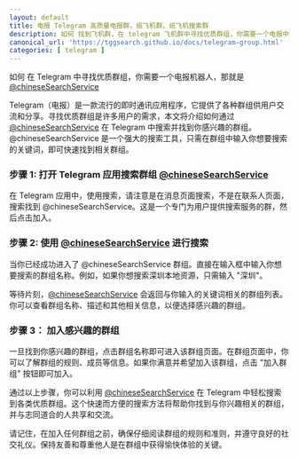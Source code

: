 ```yaml
---
layout: default
title: 电报 Telegram 高质量电报群，纸飞机群，纸飞机搜索群
description: 如何 找到飞机群，在 telegram 飞机群中寻找优质群组，你需要一个电报中文搜索机器人，有助于进行飞机搜索，并且给你推荐高质量电报群，包括一些特别的telegram本地群。
canonical_url: 'https://tggsearch.github.io/docs/telegram-group.html'
categories: [ telegram ]
---
```

如何 在 Telegram 中寻找优质群组，你需要一个电报机器人，那就是 [@chineseSearchService](./302.html?target=https://t.me/chineseSearchService)

Telegram（电报）是一款流行的即时通讯应用程序，它提供了各种群组供用户交流和分享。寻找优质群组是许多用户的需求，本文将介绍如何通过 [@chineseSearchService](./302.html?target=https://t.me/chineseSearchService) 在 Telegram 中搜索并找到你感兴趣的群组。@chineseSearchService 是一个强大的搜索工具，只需在群组中输入你想要搜索的关键词，即可快速找到相关群组。

### 步骤 1: 打开 Telegram 应用搜索群组 [@chineseSearchService](./302.html?target=https://t.me/chineseSearchService)
在 Telegram 应用中，使用搜索，请注意是在消息页面搜索，不是在联系人页面，搜索找到 @chineseSearchService。这是一个专门为用户提供搜索服务的群，然后点击加入。

### 步骤 2: 使用 [@chineseSearchService](./302.html?target=https://t.me/chineseSearchService) 进行搜索
当你已经成功进入了 @chineseSearchService 群组。直接在输入框中输入你想要搜索的群组名称。例如，如果你想搜索深圳本地资源，只需输入 "深圳"。

等待片刻，[@chineseSearchService](./302.html?target=https://t.me/chineseSearchService) 会返回与你输入的关键词相关的群组列表。你可以查看群组名称、描述和其他相关信息，以便选择感兴趣的群组。

### 步骤 3： 加入感兴趣的群组
一旦找到你感兴趣的群组，点击群组名称即可进入该群组页面。在群组页面中，你可以了解群组的规则、成员等信息。如果你满意并希望加入该群组，点击 "加入群组" 按钮即可加入。

通过以上步骤，你可以利用 [@chineseSearchService](./302.html?target=https://t.me/chineseSearchService) 在 Telegram 中轻松搜索到各类优质群组。这个快速而方便的搜索方法将帮助你找到与你兴趣相关的群组，并与志同道合的人共享和交流。

请记住，在加入任何群组之前，确保仔细阅读群组的规则和准则，并遵守良好的社交礼仪。保持友善和尊重他人是在群组中获得愉快体验的关键。
